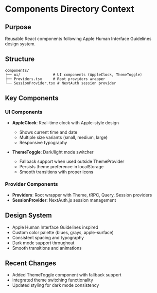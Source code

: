 # Components Directory Context

## Purpose
Reusable React components following Apple Human Interface Guidelines design system.

## Structure
```
components/
├── ui/               # UI components (AppleClock, ThemeToggle)
├── Providers.tsx     # Root providers wrapper
└── SessionProvider.tsx # NextAuth session provider
```

## Key Components

### UI Components
- **AppleClock**: Real-time clock with Apple-style design
  - Shows current time and date
  - Multiple size variants (small, medium, large)
  - Responsive typography

- **ThemeToggle**: Dark/light mode switcher
  - Fallback support when used outside ThemeProvider
  - Persists theme preference in localStorage
  - Smooth transitions with proper icons

### Provider Components
- **Providers**: Root wrapper with Theme, tRPC, Query, Session providers
- **SessionProvider**: NextAuth.js session management

## Design System
- Apple Human Interface Guidelines inspired
- Custom color palette (blues, grays, apple-surface)
- Consistent spacing and typography
- Dark mode support throughout
- Smooth transitions and animations

## Recent Changes
- Added ThemeToggle component with fallback support
- Integrated theme switching functionality
- Updated styling for dark mode consistency